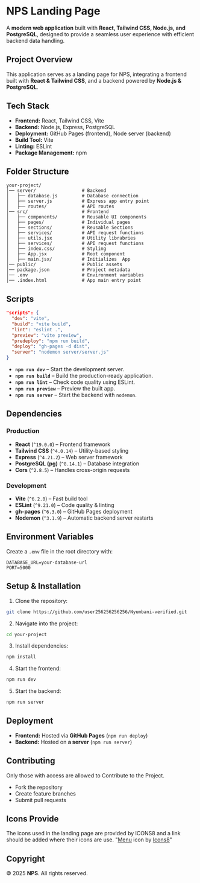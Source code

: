 # **NPS Landing Page**
A **modern web application** built with **React, Tailwind CSS, Node.js, and PostgreSQL**, designed to provide a seamless user experience with efficient backend data handling.

## **Project Overview**
This application serves as a landing page for NPS, integrating a frontend built with **React & Tailwind CSS**, and a backend powered by **Node.js & PostgreSQL**.

## **Tech Stack**
- **Frontend:** React, Tailwind CSS, Vite
- **Backend:** Node.js, Express, PostgreSQL
- **Deployment:** GitHub Pages (frontend), Node server (backend)
- **Build Tool:** Vite
- **Linting:** ESLint
- **Package Management:** npm

## **Folder Structure**
```plaintext
your-project/
│── server/                 # Backend
│   ├── database.js         # Database connection
│   ├── server.js           # Express app entry point
│   ├── routes/             # API routes
│── src/                    # Frontend
│   ├── components/         # Reusable UI components
│   ├── pages/              # Individual pages
│   ├── sections/           # Reusable Sections
│   ├── services/           # API request functions
│   ├── utils.jsx           # Utility librabries
│   ├── services/           # API request functions
│   ├── index.css/          # Styling 
│   ├── App.jsx             # Root component
│   ├── main.jsx/           # Initializes  App
│── public/                 # Public assets
│── package.json            # Project metadata
│── .env                    # Environment variables
│── .index.html             # App main entry point
```

## **Scripts**
```json
"scripts": {
  "dev": "vite",
  "build": "vite build",
  "lint": "eslint .",
  "preview": "vite preview",
  "predeploy": "npm run build",
  "deploy": "gh-pages -d dist",
  "server": "nodemon server/server.js"
}
```
- **`npm run dev`** – Start the development server.
- **`npm run build`** – Build the production-ready application.
- **`npm run lint`** – Check code quality using ESLint.
- **`npm run preview`** – Preview the built app.
- **`npm run server`** – Start the backend with `nodemon`.

## **Dependencies**
### Production
- **React** (`^19.0.0`) – Frontend framework
- **Tailwind CSS** (`^4.0.14`) – Utility-based styling
- **Express** (`^4.21.2`) – Web server framework
- **PostgreSQL (pg)** (`^8.14.1`) – Database integration
- **Cors** (`^2.8.5`) – Handles cross-origin requests

### Development
- **Vite** (`^6.2.0`) – Fast build tool
- **ESLint** (`^9.21.0`) – Code quality & linting
- **gh-pages** (`^6.3.0`) – GitHub Pages deployment
- **Nodemon** (`^3.1.9`) – Automatic backend server restarts

## **Environment Variables**
Create a `.env` file in the root directory with:
```plaintext
DATABASE_URL=your-database-url
PORT=5000
```

## **Setup & Installation**
1. Clone the repository:
```sh
git clone https://github.com/user256256256256/Nyumbani-verified.git
```
2. Navigate into the project:
```sh
cd your-project
```
3. Install dependencies:
```sh
npm install
```
4. Start the frontend:
```sh
npm run dev
```
5. Start the backend:
```sh
npm run server
```

## **Deployment**
- **Frontend:** Hosted via **GitHub Pages** (`npm run deploy`)
- **Backend:** Hosted on **a server** (`npm run server`)

## **Contributing**
Only those with access are allowed to Contribute to the Project.
- Fork the repository
- Create feature branches
- Submit pull requests

## **Icons Provide**
The icons used in the landing page are provided by ICONS8 and a link should be added where their icons are use. 
"<a target="_blank" href="https://icons8.com/icon/PpSBa7iaIak3/menu">Menu</a> icon by <a target="_blank" href="https://icons8.com">Icons8</a>"

## **Copyright**
© 2025 **NPS**. All rights reserved.
